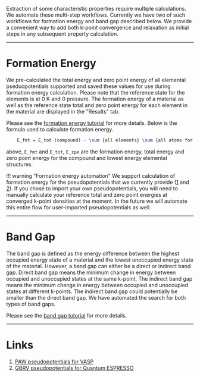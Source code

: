 <!-- TODO: recycle or remove on cleanup -->

Extraction of some characteristic properties require multiple calculations.  We automate these multi-step workflows. Currently we have two of such workflows for formation energy and band gap described below.  We provide a convenient way to add both k-point convergence and relaxation as initial steps in any subsequent property calculation.

<hr>


# Formation Energy

We pre-calculated the total energy and zero point energy of all elemental pseduopotentials supported and saved these values for use during formation energy calculation. Please note that the reference state for the elements is at 0 K and 0 pressure. The formation energy of a material as well as the reference state total and zero point energy for each element in the material are displayed in the "Results" tab.

Please see the [formation energy tutorial](../tutorials/formation-energy.md) for more details. Below is the formula used to calculate formation energy.

```tex
    E_fmt = E_tot (compound) - \sum {all elements} \sum {all atoms for element} (E_zpe + E_tot)
```

above, `E_fmt` and `E_tot`, `E_zpe` are the formation energy, total energy and zero point energy for the compound and lowest energy elemental structures.

!!! warning "Formation energy automation"
    We support calculation of formation energy for the pseudopotentials that we currently provide ([1](#links) and [2](#links)).  If you chose to import your own pseudopotentials, you will need to manually calculate your reference total and zero point energies at converged k-point densities at the moment. In the future we will automate this entire flow for user-imported pseudopotentials as well.

<hr>

# Band Gap

The band gap is defined as the energy difference between the highest occupied energy state of a material and the lowest unoccupied energy state of the material.  However, a band gap can either be a direct or indirect band gap.  Direct band gap means the minimum change in energy between occupied and unoccupied states at the same k-point.  The indirect band gap means the minimum change in energy between occupied and unoccupied states at different k-points.  The indirect band gap could potentially be smaller than the direct band gap.  We have automated the search for both types of band gaps.

Please see the [band gap tutorial](../tutorials/dft/band-gap.md) for more details.

<hr>

# Links

1. [PAW pseudopotentials for VASP](http://cms.mpi.univie.ac.at/vasp/vasp/PAW_potentials.html)
2. [GBRV pseudopotentials for Quantum ESPRESSO](https://www.physics.rutgers.edu/gbrv/)


